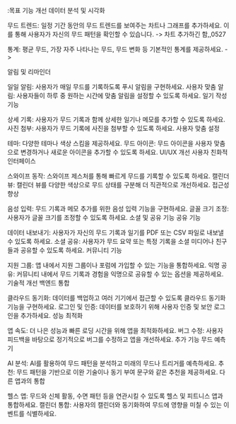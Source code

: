 :목표
기능 개선
데이터 분석 및 시각화

무드 트렌드: 일정 기간 동안의 무드 트렌드를 보여주는 차트나 그래프를 추가하세요. 
이를 통해 사용자가 자신의 무드 패턴을 확인할 수 있습니다. -> 차트 추가하긴 함,,0527

통계: 평균 무드, 가장 자주 나타나는 무드, 무드 변화 등 기본적인 통계를 제공하세요.
->

알림 및 리마인더

일일 알림: 사용자가 매일 무드를 기록하도록 푸시 알림을 구현하세요.
사용자 맞춤 알림: 사용자들이 하루 중 원하는 시간에 맞춤 알림을 설정할 수 있도록 하세요.
일기 작성 기능

상세 기록: 사용자가 무드 기록과 함께 상세한 일기나 메모를 추가할 수 있도록 하세요.
사진 첨부: 사용자가 무드 기록에 사진을 첨부할 수 있도록 하세요.
사용자 맞춤 설정

테마: 다양한 테마나 색상 스킴을 제공하세요.
무드 아이콘: 무드 아이콘을 사용자 맞춤으로 변경하거나 새로운 아이콘을 추가할 수 있도록 하세요.
UI/UX 개선
사용자 친화적 인터페이스

스와이프 동작: 스와이프 제스처를 통해 빠르게 무드를 기록할 수 있도록 하세요.
캘린더 뷰: 캘린더 뷰를 다양한 색상으로 무드 상태를 구분해 더 직관적으로 개선하세요.
접근성 향상

음성 입력: 무드 기록과 메모 추가를 위한 음성 입력 기능을 구현하세요.
글꼴 크기 조정: 사용자가 글꼴 크기를 조정할 수 있도록 하세요.
소셜 및 공유 기능
공유 기능

데이터 내보내기: 사용자가 자신의 무드 기록과 일기를 PDF 또는 CSV 파일로 내보낼 수 있도록 하세요.
소셜 공유: 사용자가 무드 요약 또는 특정 기록을 소셜 미디어나 친구들과 공유할 수 있도록 하세요.
커뮤니티 기능

지원 그룹: 앱 내에서 지원 그룹이나 포럼에 가입할 수 있는 기능을 통합하세요.
익명 공유: 커뮤니티 내에서 무드 기록과 경험을 익명으로 공유할 수 있는 옵션을 제공하세요.
기술적 개선
백엔드 통합

클라우드 동기화: 데이터를 백업하고 여러 기기에서 접근할 수 있도록 클라우드 동기화 기능을 구현하세요.
로그인 및 인증: 데이터를 보호하기 위해 사용자 인증 및 보안 로그인을 추가하세요.
성능 최적화

앱 속도: 더 나은 성능과 빠른 로딩 시간을 위해 앱을 최적화하세요.
버그 수정: 사용자 피드백을 바탕으로 정기적으로 버그를 수정하고 앱을 개선하세요.
추가 기능
무드 예측기

AI 분석: AI를 활용하여 무드 패턴을 분석하고 미래의 무드나 트리거를 예측하세요.
추천: 무드 패턴을 기반으로 이완 기술이나 동기 부여 문구와 같은 추천을 제공하세요.
다른 앱과의 통합

헬스 앱: 무드와 신체 활동, 수면 패턴 등을 연관시킬 수 있도록 헬스 및 피트니스 앱과 통합하세요.
캘린더 통합: 사용자의 캘린더와 동기화하여 무드에 영향을 미칠 수 있는 이벤트를 식별하세요.
